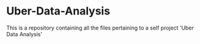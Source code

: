 # Uber-Data-Analysis
This is a repository containing all the files pertaining to a self project 'Uber Data Analysis'
